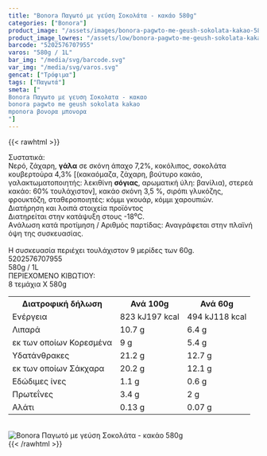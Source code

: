 ```yaml
---
title: "Bonora Παγωτό με γεύση Σοκολάτα - κακάο 580g"
categories: ["Bonora"]
product_image: "/assets/images/bonora-pagwto-me-geush-sokolata-kakao-580g.jpg"
product_image_lowres: "/assets/low/bonora-pagwto-me-geush-sokolata-kakao-580g.jpg"
barcode: "5202576707955"
varos: "580g / 1L"
bar_img: "/media/svg/barcode.svg"
var_img: "/media/svg/varos.svg"
gencat: ["Τρόφιμα"]
tags: ["Παγωτά"]
smeta: ["
Bonora Παγωτο με γευση Σοκολατα - κακαο
bonora pagwto me geush sokolata kakao
mponora βονορα μπονορα
"]
---
```

{{< rawhtml >}}

<div class="sload97"><div class="product"><div id="sistatika">Συστατικά:</div><div class="alltext">Νερό, ζάχαρη, <b>γάλα</b> σε σκόνη άπαχο 7,2%, κοκόλιπος, σοκολάτα κουβερτούρα 4,3% [(κακαόμαζα, ζάχαρη, βούτυρο κακάο, γαλακτωματοποιητής: λεκιθίνη <b>σόγιας</b>, αρωματική ύλη: βανίλια), στερεά κακάο: 60% τουλάχιστον], κακάο σκόνη 3,5 %, σιρόπι γλυκόζης, φρουκτόζη, σταθεροποιητές: κόμμι γκουάρ, κόμμι χαρουπιών.</div><div id="loipa">Διατήρηση και λοιπά στοιχεία προϊόντος</div><div class="alltext">Διατηρείται στην κατάψυξη στους -18⁰C.<br>Aνάλωση κατά προτίμηση / Aριθμός παρτίδας: Αναγράφεται στην πλαϊνή όψη της συσκευασίας.<br><br>H συσκευασία περιέχει τουλάχιστον 9 μερίδες των 60g.</div><div id="barcode"><div id="barimage1"></div><span id="bartext">5202576707955</span></div><div id="varos"><div id="varosimage1"></div><span id="varostext">580g / 1L</span></div><div id="kivotio">ΠΕΡΙΕΧΟΜΕΝΟ ΚΙΒΩΤΙΟΥ:<br>8 τεμάχια Χ 580g</div><div class="tabout"><table id="diatable"><tbody><tr><th>Διατροφική δήλωση</th><th>Ανά 100g</th><th>Ανά 60g</th></tr><tr><td class="texr2">Ενέργεια</td><td class="texr">823 kJ197 kcal</td><td class="texr">494 kJ118 kcal</td></tr><tr><td class="texr2">Λιπαρά</td><td class="texr">10.7 g</td><td class="texr">6.4 g</td></tr><tr><td class="gray">εκ των οποίων Κορεσµένα</td><td class="gray2">9 g</td><td class="gray2">5.4 g</td></tr><tr><td class="texr2">Yδατάνθρακες</td><td class="texr">21.2 g</td><td class="texr">12.7 g</td></tr><tr><td class="gray">εκ των οποίων Σάκχαρα</td><td class="gray2">20.2 g</td><td class="gray2">12.1 g</td></tr><tr><td class="texr2">Eδώδιμες ίνες</td><td class="texr">1.1 g</td><td class="texr">0.6 g</td></tr><tr><td class="texr2">Πρωτεΐνες</td><td class="texr">3.4 g</td><td class="texr">2 g</td></tr><tr><td class="texr2">Αλάτι</td><td class="texr">0.13 g</td><td class="texr">0.07 g</td></tr></tbody></table></div><br><div class="pimg"><img alt="Bonora Παγωτό με γεύση Σοκολάτα - κακάο 580g" title="Bonora Παγωτό με γεύση Σοκολάτα - κακάο 580g" src="/assets/images/bonora-pagwto-me-geush-sokolata-kakao-580g.jpg"></div></div></div>
{{< /rawhtml >}}


